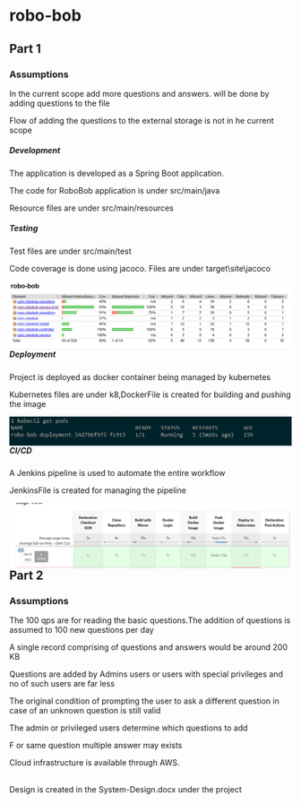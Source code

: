 # robo-bob
<H2>Part 1</H2>
<H3>Assumptions</H3>
<p>In the current scope add more questions
and answers. will be done by adding questions to the file</p>
<p>Flow of adding the questions to the external storage is not in he current scope</p>
<H5>Development</H5>
<p> The application is developed as a Spring Boot application.</p>
<p>The code for RoboBob application
is under src/main/java</p> 
<p> Resource files are under src/main/resources</p>
<H5>Testing</H5>
<p> Test files are under src/main/test</p>
<p> Code coverage is done using jacoco. Files are under target\site\jacoco</p>
<p><img src="src/main/resources/images/robo-bob-jacoco.png" style="float:left"></p>

<H5>Deployment</H5>
<p> Project is deployed as docker container being managed by kubernetes</p>
<p>Kubernetes files are under k8,DockerFile is created for building and pushing the image</p>
<p><img src="src/main/resources/images/robo-bob-deployment-kubernetes.png" style="float:left"></p>

<H5>CI/CD</H5>
<p> A Jenkins pipeline is used to automate the entire workflow</p>
<p>JenkinsFile is created for managing the pipeline</p>
<p><img src="src/main/resources/images/robo-bob-pipeline-Jenkins.png" style="float:left"></p>

<H2>Part 2</H2>
<H3>Assumptions</H3>
<p>The 100 qps are for reading the basic questions.The addition of questions is assumed to 100 new questions per day</p>
<p>A single record comprising of questions and answers would be around 200 KB</p>
<p>Questions are added by Admins users or users 
 with special privileges and no of such users are far less</p>
<p>The original condition of prompting the user to ask a different question in case of an 
  unknown question is still valid</p>
<p>The admin or privileged users determine which questions to add</p>
<p>F or same question multiple answer may exists</p>
<p>Cloud infrastructure is available through AWS.</p>
<br>Design is created in the System-Design.docx under the project</br>